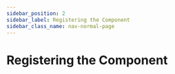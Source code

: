 ```yaml
---
sidebar_position: 2
sidebar_label: Registering the Component
sidebar_class_name: nav-normal-page
---
```


# Registering the Component
